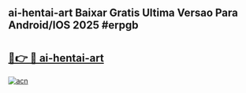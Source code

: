 ## ai-hentai-art Baixar Gratis Ultima Versao Para Android/IOS 2025 #erpgb

# <h2><a href="https://ainizakaria.my?title=ai-hentai-art&ref=20M">🔗👉 🔴 ai-hentai-art</a></h2>

[![acn](https://github.com/user-attachments/assets/0f9c940e-d8b0-45ae-aac7-cd30a18b3e1c)](https://ainizakaria.my?title=ai-hentai-art&ref=20M)


